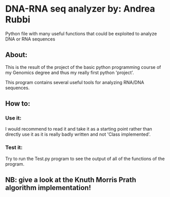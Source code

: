# DNA-RNA seq analyzer by: Andrea Rubbi
Python file with many useful functions that could be exploited to analyze DNA or RNA sequences 

## About:

This is the result of the project of the basic python programming 
course of my Genomics degree and thus my really first python 'project'.

This program contains several useful tools for analyzing RNA/DNA sequences.

## How to:

### Use it:

I would recommend to read it and take it as a starting point rather than directly 
use it as it is really badly written and not 'Class implemented'.

### Test it:

Try to run the Test.py program to see the output of all of the functions of the program.

## NB: give a look at the Knuth Morris Prath algorithm implementation!
